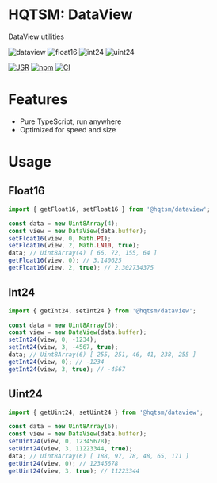 # HQTSM: DataView

DataView utilities

![dataview](https://img.shields.io/badge/dataview-eee)
![float16](https://img.shields.io/badge/float16-eee)
![int24](https://img.shields.io/badge/int24-eee)
![uint24](https://img.shields.io/badge/uint24-eee)

[![JSR](https://jsr.io/badges/@hqtsm/dataview)](https://jsr.io/@hqtsm/dataview)
[![npm](https://img.shields.io/npm/v/@hqtsm/dataview.svg)](https://npmjs.com/package/@hqtsm/dataview)
[![CI](https://github.com/hqtsm/dataview/actions/workflows/ci.yaml/badge.svg)](https://github.com/hqtsm/dataview/actions/workflows/ci.yaml)

# Features

- Pure TypeScript, run anywhere
- Optimized for speed and size

# Usage

## Float16

```js
import { getFloat16, setFloat16 } from '@hqtsm/dataview';

const data = new Uint8Array(4);
const view = new DataView(data.buffer);
setFloat16(view, 0, Math.PI);
setFloat16(view, 2, Math.LN10, true);
data; // Uint8Array(4) [ 66, 72, 155, 64 ]
getFloat16(view, 0); // 3.140625
getFloat16(view, 2, true); // 2.302734375
```

## Int24

```js
import { getInt24, setInt24 } from '@hqtsm/dataview';

const data = new Uint8Array(6);
const view = new DataView(data.buffer);
setInt24(view, 0, -1234);
setInt24(view, 3, -4567, true);
data; // Uint8Array(6) [ 255, 251, 46, 41, 238, 255 ]
getInt24(view, 0); // -1234
getInt24(view, 3, true); // -4567
```

## Uint24

```js
import { getUint24, setUint24 } from '@hqtsm/dataview';

const data = new Uint8Array(6);
const view = new DataView(data.buffer);
setUint24(view, 0, 12345678);
setUint24(view, 3, 11223344, true);
data; // Uint8Array(6) [ 188, 97, 78, 48, 65, 171 ]
getUint24(view, 0); // 12345678
getUint24(view, 3, true); // 11223344
```
